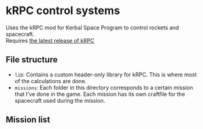 # kRPC control systems

Uses the kRPC mod for Kerbal Space Program to control rockets and spacecraft.  
Requires [the latest release of kRPC](https://github.com/nullprofile/krpc/releases/tag/0.4.9-1.12.1)

## File structure
- `lib`: Contains a custom header-only library for kRPC. This is where most of the calculations are done.
- `missions`: Each folder in this directory corresponds to a certain mission that I've done in the game. Each mission has its own craftfile for the spacecraft used during the mission.

## Mission list

